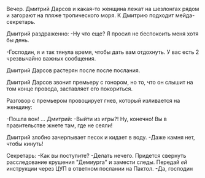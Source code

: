 Вечер. Дмитрий Дарсов и какая-то женщина лежат на шезлонгах рядом и загорают на пляже тропического моря. К Дмитрию подходит мейда-секретарь.

Дмитрий раздраженно:
-Ну что еще? Я просил не беспокоить меня хотя бы день.

-Господин, я и так тянула время, чтобы дать вам отдохнуть. У вас есть 2 чрезвычайно важных сообщения.

Дмитрий Дарсов растерян после после послания. 

Дмитрий Дарсов звонит премьеру с гонором, но то, что он слышит на том конце провода, заставляет его покориться.

Разговор с премьером провоцирует гнев, который изливается на женщину:

-Пошла вон! 
...
Дмитрий:
-Выйти из игры?! Ну, конечно! Вы в правительстве жнете там, где не сеяли!

Дмитрий злобно зачерпывает песок и кидает в воду.
-Даже камня нет, чтобы кинуть!

Секретарь:
-Как вы поступите?
-Делать нечего. Придется свернуть расследование крушения "Демиурга" и замести следы. Передай *ей* инструкции через ЦУП в ответном послании на Пактол.
-Да, господин